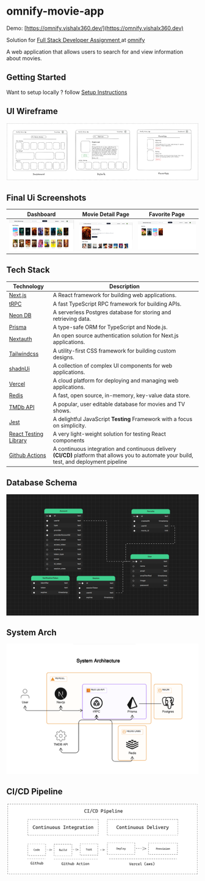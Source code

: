 # omnify-movie-app

Demo: [https://omnify.vishalx360.dev/](https://omnify.vishalx360.dev)

Solution for [Full Stack Developer Assignment
](https://docs.google.com/document/d/1A_m4Z_vDmaaHhSdradzjnJhNAqrGzl0NTgvXWMil79k/edit) at [omnify](https://www.getomnify.com/)

A web application that allows users to search for and view information about movies.

## Getting Started

Want to setup locally ? follow [Setup Instructions](/Setup-Instruction.md)

## UI Wireframe

![wireframe](./wireframe.png)

## Final Ui Screenshots

|           Dashboard           |     Movie Detail Page     |        Favorite Page        |
| :---------------------------: | :-----------------------: | :-------------------------: |
| ![dashboard](./dashboard.png) | ![details](./details.png) | ![favorite](./favorite.png) |

## Tech Stack

| Technology                                                                             | Description                                                                                                                                 |
| -------------------------------------------------------------------------------------- | ------------------------------------------------------------------------------------------------------------------------------------------- |
| [Next.js](https://nextjs.org)                                                          | A React framework for building web applications.                                                                                            |
| [tRPC](https://trpc.io/)                                                               | A fast TypeScript RPC framework for building APIs.                                                                                          |
| [Neon DB](https://neon.tech/)                                                          | A serverless Postgres database for storing and retrieving data.                                                                             |
| [Prisma](https://www.prisma.io)                                                        | A type-safe ORM for TypeScript and Node.js.                                                                                                 |
| [Nextauth](https://next-auth.js.org)                                                   | An open source authentication solution for Next.js applications.                                                                            |
| [Tailwindcss](https://tailwindcss.com/)                                                | A utility-first CSS framework for building custom designs.                                                                                  |
| [shadnUi](https://ui.shadcn.com/)                                                      | A collection of complex UI components for web applications.                                                                                 |
| [Vercel](https://vercel.com)                                                           | A cloud platform for deploying and managing web applications.                                                                               |
| [Redis](https://redis.com)                                                             | A fast, open source, in-memory, key-value data store.                                                                                       |
| [TMDb API](https://www.themoviedb.org)                                                 | A popular, user editable database for movies and TV shows.                                                                                  |
| [Jest](https://jestjs.io/)                                                             | A delightful JavaScript **Testing** Framework with a focus on simplicity.                                                                   |
| [React Testing Library](https://testing-library.com/docs/react-testing-library/intro/) | A very light-weight solution for testing React components                                                                                   |
| [Github Actions](https://github.com/features/actions)                                  | A continuous integration and continuous delivery **(CI/CD)** platform that allows you to automate your build, test, and deployment pipeline |

## Database Schema

![db-schema](./db-schema.png)

## System Arch

![system-arch](./system-arch.png)

## CI/CD Pipeline

![ci/cd](./ci-cd.png)
